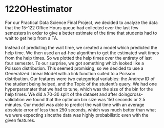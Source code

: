 # 122OHestimator

For our Practical Data Science Final Project, we decided to analyze the data that the 15-122 Office Hours queue had collected over the last few semesters in order to give a better estimate of the time that students had to wait to get help from a TA.

Instead of predicting the wait time, we created a model which predicted the help time. We then used an ad-hoc algorithm to get the estimated wait times from the help times. So we plotted the help times over the entirety of last four semester. To our surprise, we got something which looked like a Poisson distribution. This seemed promising, so we decided to use a Generalized Linear Model with a link function suited to a Poisson distribution. Our features were two categorical variables: the Andrew ID of the student being helped, and the Topic of the student’s query.  We had one hyperparamater that we had to tune, which was the size of the bin for the help times. We did a 70-30 split of the dataset and after doingcross-validation we found that the optimum bin size was 150 seconds or 2.5 minutes. Our model was able to predict the wait time with an average absolute error of less than 250 seconds, which was much better than what we were expecting sincethe data was highly probabilistic even with the given features. 

